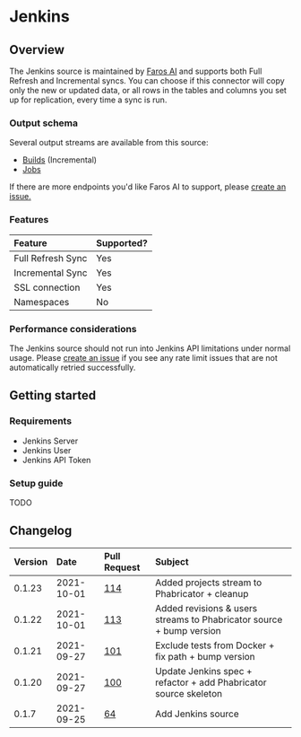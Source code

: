 # Jenkins

## Overview

The Jenkins source is maintained by [Faros
AI](https://github.com/faros-ai/airbyte-connectors/tree/main/sources/jenkins-source)
and supports both Full Refresh and Incremental syncs. You can choose if this
connector will copy only the new or updated data, or all rows in the tables and
columns you set up for replication, every time a sync is run.

### Output schema

Several output streams are available from this source:

* [Builds](https://docs.gitlab.com/ee/api/commits.html) \(Incremental\)
* [Jobs](https://docs.gitlab.com/ee/api/commits.html)

If there are more endpoints you'd like Faros AI to support, please [create an
issue.](https://github.com/faros-ai/airbyte-connectors/issues/new)

### Features

| Feature | Supported? |
| :--- | :--- |
| Full Refresh Sync | Yes |
| Incremental Sync | Yes |
| SSL connection | Yes |
| Namespaces | No |

### Performance considerations

The Jenkins source should not run into Jenkins API limitations under normal
usage. Please [create an
issue](https://github.com/faros-ai/airbyte-connectors/issues/new) if you see any
rate limit issues that are not automatically retried successfully.

## Getting started

### Requirements

* Jenkins Server
* Jenkins User
* Jenkins API Token

### Setup guide

TODO

## Changelog

| Version | Date | Pull Request | Subject |
| :--- | :--- | :--- | :--- |
| 0.1.23 | 2021-10-01 | [114](https://github.com/faros-ai/airbyte-connectors/pull/114) | Added projects stream to Phabricator + cleanup |
| 0.1.22 | 2021-10-01 | [113](https://github.com/faros-ai/airbyte-connectors/pull/113) | Added revisions & users streams to Phabricator source + bump version |
| 0.1.21 | 2021-09-27 | [101](https://github.com/faros-ai/airbyte-connectors/pull/101) | Exclude tests from Docker + fix path + bump version |
| 0.1.20 | 2021-09-27 | [100](https://github.com/faros-ai/airbyte-connectors/pull/100) | Update Jenkins spec + refactor + add Phabricator source skeleton |
| 0.1.7 | 2021-09-25 | [64](https://github.com/faros-ai/airbyte-connectors/pull/64) | Add Jenkins source |

